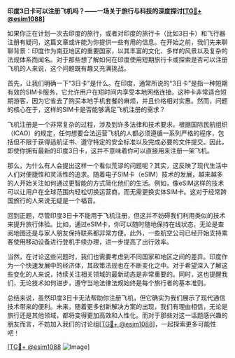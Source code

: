 **印度3日卡可以注册飞机吗？——一场关于旅行与科技的深度探讨[[TG💪+ @esim1088](https://t.me/s/esim1088)]**

如果你正在计划一次去印度的旅行，或者对印度的旅行卡（比如3日卡）和飞行器注册有疑问，这篇文章或许能为你提供一些有用的信息。在开始之前，我们先来聊聊背景：印度作为南亚地区的重要国家，以其丰富的文化、多样的风景以及复杂的法规体系而闻名。对于那些想了解如何在印度使用短期旅行卡或探索是否可以注册飞机的人来说，这个问题既有趣又充满挑战。

首先，让我们明确一下“3日卡”是什么。在印度，通常所说的“3日卡”是指一种短期有效的SIM卡服务，它允许用户在短时间内享受本地网络连接。这种卡非常适合短期游客，因为它省去了购买本地手机套餐的麻烦，并且价格相对实惠。然而，问题的核心在于，这样的SIM卡是否能够满足飞机注册的需求？

飞机注册是一个非常复杂的过程，涉及到许多法律和技术要求。根据国际民航组织（ICAO）的规定，任何想要合法运营飞机的人都必须遵循一系列严格的程序，包括但不限于获得适航证书、遵守特定的安全标准以及完成必要的文件提交。因此，即使你拥有最新的印度3日卡，这并不意味着你可以直接用来注册一架飞机。

那么，为什么有人会提出这样一个看似荒谬的问题呢？其实，这反映了现代生活中人们对便捷性和灵活性的追求。随着电子SIM卡（eSIM）技术的发展，越来越多的人开始关注如何通过更智能的方式简化他们的生活。例如，像eSIM这样的技术可以让用户在全球范围内轻松切换运营商，而无需更换实体SIM卡。这对于经常跨国旅行的人来说无疑是一个福音。

回到正题，尽管印度3日卡不能用于飞机注册，但这并不妨碍我们利用类似的技术来提升旅行体验。比如，通过eSIM卡，你可以随时随地保持在线状态，无论是查阅地图还是与家人朋友保持联系都非常方便。此外，一些航空公司已经开始支持乘客使用移动设备进行登机手续办理，进一步提高了出行效率。

当然，在讨论这些问题时，我们也需要考虑到不同国家和地区之间的差异。印度作为一个快速发展中的经济体，其政策法规也在不断变化之中。对于希望深入了解这些变化的人来说，持续关注相关领域的最新动态是非常重要的。同时，这也提醒我们，无论技术如何进步，遵守当地法律法规始终是每个旅行者的基本准则。

总结来说，虽然印度3日卡无法帮助你注册飞机，但它确实为我们展示了现代通信技术带来的便利。未来，随着更多创新解决方案的出现，我们有理由相信，无论是旅行还是其他领域，都将变得更加高效和人性化。而对于那些对这一话题感兴趣的朋友而言，不妨加入我们的讨论组[[TG💪+ @esim1088](https://t.me/s/esim1088)]，一起探索更多可能性吧！

[[TG💪+ @esim1088](https://t.me/s/esim1088) ![Image](https://i.postimg.cc/4NQfJmqS/Snipaste-2025-05-13-00-14-12.png)]